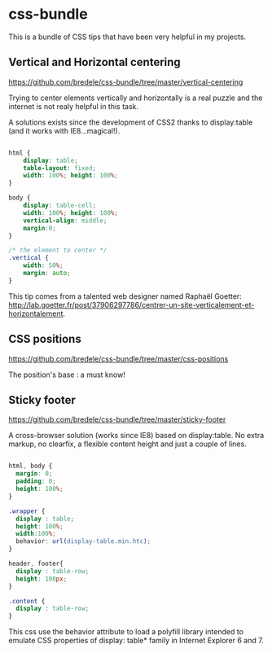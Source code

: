 css-bundle
==========

This is a bundle of CSS tips that have been very helpful in my projects. 

## Vertical and Horizontal centering 

https://github.com/bredele/css-bundle/tree/master/vertical-centering

Trying to center elements vertically and horizontally is a real puzzle and the internet is not realy 
helpful in this task. 

A solutions exists since the development of CSS2 thanks to display:table (and it works with IE8...magical!).


```css

html {
	display: table;
	table-layout: fixed;
	width: 100%; height: 100%;
}

body {	
	display: table-cell;	
	width: 100%; height: 100%;
	vertical-align: middle;
	margin:0;
}

/* the element to center */
.vertical {
	width: 50%;
	margin: auto;
}

```
This tip comes from a talented web designer named Raphaël Goetter: http://lab.goetter.fr/post/37906297786/centrer-un-site-verticalement-et-horizontalement.

## CSS positions

https://github.com/bredele/css-bundle/tree/master/css-positions

The position's base : a must know!

## Sticky footer

https://github.com/bredele/css-bundle/tree/master/sticky-footer

A cross-browser solution (works since IE8) based on display:table. No extra markup, no clearfix, a flexible content height and just a couple of lines.

```css

html, body {
  margin: 0; 
  padding: 0;
  height: 100%;
}

.wrapper {
  display : table;
  height: 100%;
  width:100%;
  behavior: url(display-table.min.htc);
}

header, footer{
  display : table-row;
  height: 100px;
}

.content {
  display : table-row;
}

```

This css use the behavior attribute to load a polyfill library intended to emulate CSS properties of display: table* family in Internet Explorer 6 and 7.

